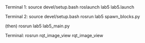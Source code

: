 Terminal 1:
source devel/setup.bash
roslaunch lab5 lab5.launch

Terminal 2:
source devel/setup.bash
rosrun lab5 spawn_blocks.py

(then)
rosrun lab5 lab5_main.py

Terminal: 
rosrun rqt_image_view rqt_image_view



